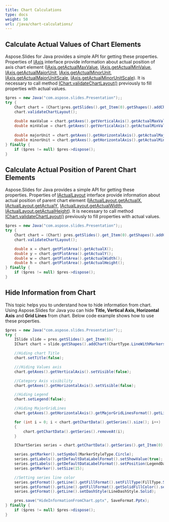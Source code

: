 ```yaml
---
title: Chart Calculations
type: docs
weight: 50
url: /java/chart-calculations/
---
```


## **Calculate Actual Values of Chart Elements**
Aspose.Slides for Java provides a simple API for getting these properties. Properties of [IAxis](https://apireference.aspose.com/slides/java/com.aspose.slides/IAxis) interface provide information about actual position of axis chart element ([IAxis.getActualMaxValue](https://apireference.aspose.com/slides/java/com.aspose.slides/IAxis#getActualMaxValue--), [IAxis.getActualMinValue](https://apireference.aspose.com/slides/java/com.aspose.slides/IAxis#getActualMinValue--), [IAxis.getActualMajorUnit](https://apireference.aspose.com/slides/java/com.aspose.slides/IAxis#getActualMajorUnit--), [IAxis.getActualMinorUnit](https://apireference.aspose.com/slides/java/com.aspose.slides/IAxis#getActualMinorUnit--), [IAxis.getActualMajorUnitScale](https://apireference.aspose.com/slides/java/com.aspose.slides/IAxis#getActualMajorUnitScale--), [IAxis.getActualMinorUnitScale](https://apireference.aspose.com/slides/java/com.aspose.slides/IAxis#getActualMinorUnitScale--)). It is necessary to call method [IChart.validateChartLayout()](https://apireference.aspose.com/slides/java/com.aspose.slides/IChart#validateChartLayout--) previously to fill properties with actual values.

```java
$pres = new Java("com.aspose.slides.Presentation");;
try {
    Chart chart = (Chart)pres.getSlides().get_Item(0).getShapes().addChart(ChartType.Area, 100, 100, 500, 350);
    chart.validateChartLayout();
    
    double maxValue = chart.getAxes().getVerticalAxis().getActualMaxValue();
    double minValue = chart.getAxes().getVerticalAxis().getActualMinValue();
    
    double majorUnit = chart.getAxes().getHorizontalAxis().getActualMajorUnit();
    double minorUnit = chart.getAxes().getHorizontalAxis().getActualMinorUnit();
} finally {
    if ($pres != null) $pres->dispose();
}
```

## **Calculate Actual Position of Parent Chart Elements**
Aspose.Slides for Java provides a simple API for getting these properties. Properties of [IActualLayout](https://apireference.aspose.com/slides/java/com.aspose.slides/IActualLayout) interface provide information about actual position of parent chart element ([IActualLayout.getActualX](https://apireference.aspose.com/slides/java/com.aspose.slides/IActualLayout#getActualX--), [IActualLayout.getActualY](https://apireference.aspose.com/slides/java/com.aspose.slides/IActualLayout#getActualY--), [IActualLayout.getActualWidth](https://apireference.aspose.com/slides/java/com.aspose.slides/IActualLayout#getActualWidth--), [IActualLayout.getActualHeight](https://apireference.aspose.com/slides/java/com.aspose.slides/IActualLayout#getActualHeight--)). It is necessary to call method [IChart.validateChartLayout()](https://apireference.aspose.com/slides/java/com.aspose.slides/IChart#validateChartLayout--) previously to fill properties with actual values.

```java
$pres = new Java("com.aspose.slides.Presentation");;
try {
    Chart chart = (Chart) pres.getSlides().get_Item(0).getShapes().addChart(ChartType.ClusteredColumn, 100, 100, 500, 350);
    chart.validateChartLayout();

    double x = chart.getPlotArea().getActualX();
    double y = chart.getPlotArea().getActualY();
    double w = chart.getPlotArea().getActualWidth();
    double h = chart.getPlotArea().getActualHeight();
} finally {
    if ($pres != null) $pres->dispose();
}
```

## **Hide Information from Chart**
This topic helps you to understand how to hide information from chart. Using Aspose.Slides for Java you can hide **Title, Vertical Axis, Horizontal Axis** and **Grid Lines** from chart. Below code example shows how to use these properties.

```java
$pres = new Java("com.aspose.slides.Presentation");;
try {
    ISlide slide = pres.getSlides().get_Item(0);
    IChart chart = slide.getShapes().addChart(ChartType.LineWithMarkers, 140, 118, 320, 370);

    //Hiding chart Title
    chart.setTitle(false);

    ///Hiding Values axis
    chart.getAxes().getVerticalAxis().setVisible(false);

    //Category Axis visibility
    chart.getAxes().getHorizontalAxis().setVisible(false);

    //Hiding Legend
    chart.setLegend(false);

    //Hiding MajorGridLines
    chart.getAxes().getHorizontalAxis().getMajorGridLinesFormat().getLine().getFillFormat().setFillType(FillType.NoFill);

    for (int i = 0; i < chart.getChartData().getSeries().size(); i++)
    {
        chart.getChartData().getSeries().removeAt(i);
    }

    IChartSeries series = chart.getChartData().getSeries().get_Item(0);

    series.getMarker().setSymbol(MarkerStyleType.Circle);
    series.getLabels().getDefaultDataLabelFormat().setShowValue(true);
    series.getLabels().getDefaultDataLabelFormat().setPosition(LegendDataLabelPosition.Top);
    series.getMarker().setSize(15);

    //Setting series line color
    series.getFormat().getLine().getFillFormat().setFillType(FillType.Solid);
    series.getFormat().getLine().getFillFormat().getSolidFillColor().setColor(Color.MAGENTA);
    series.getFormat().getLine().setDashStyle(LineDashStyle.Solid);

    pres.save("HideInformationFromChart.pptx", SaveFormat.Pptx);
} finally {
    if ($pres != null) $pres->dispose();
}
```